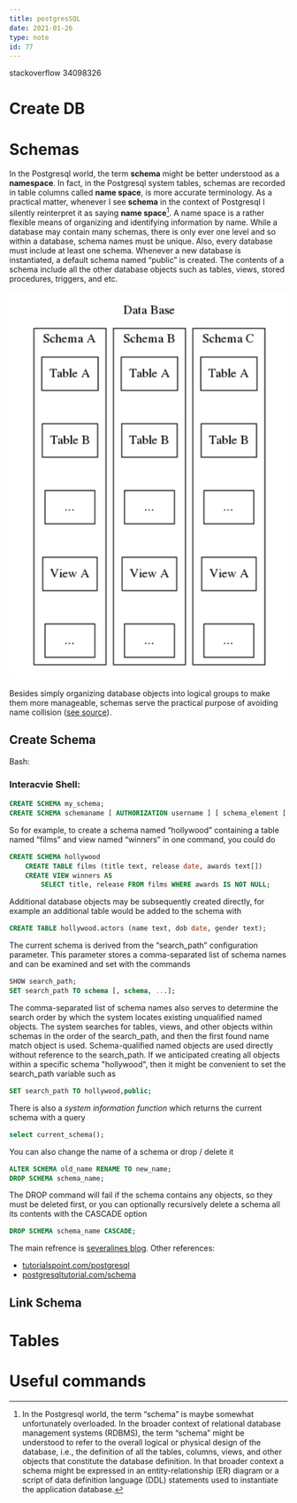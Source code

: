 ```yaml
---
title: postgresSQL
date: 2021-01-26
type: note
id: 77
---
```



stackoverflow 34098326

# Create DB

# Schemas
In the Postgresql world, the term **schema** might be better understood as a **namespace**. In fact, in the Postgresql system tables, schemas are recorded in table columns called **name space**, is more accurate terminology. As a practical matter, whenever I see **schema** in the context of Postgresql I silently reinterpret it as saying  **name space**[^1]. A name space is a rather flexible means of organizing and identifying information by name. While a database may contain many schemas, there is only ever one level and so within a database, schema names must be unique. Also, every database must include at least one schema. Whenever a new database is instantiated, a default schema named “public” is created. The contents of a schema include all the other database objects such as tables, views, stored procedures, triggers, and etc.

![Postgresql Schemas](./embed/postgresql_schemas.png)

Besides simply organizing database objects into logical groups to make them more manageable, schemas serve the practical purpose of avoiding name collision ([see source](https://severalnines.com/blog/postgresql-schema-management-basics)).

## Create Schema

Bash:

### Interacvie Shell:
```sql
CREATE SCHEMA my_schema;
CREATE SCHEMA schemaname [ AUTHORIZATION username ] [ schema_element [ ... ] ]
```

So for example, to create a schema named “hollywood” containing a table named “films” and view named “winners” in one command, you could do
```sql
CREATE SCHEMA hollywood
    CREATE TABLE films (title text, release date, awards text[])
    CREATE VIEW winners AS
        SELECT title, release FROM films WHERE awards IS NOT NULL;
```

Additional database objects may be subsequently created directly, for example an additional table would be added to the schema with
```sql
CREATE TABLE hollywood.actors (name text, dob date, gender text);
```

The current schema is derived from the “search_path” configuration parameter. This parameter stores a comma-separated list of schema names and can be examined and set with the commands
```sql
SHOW search_path;
SET search_path TO schema [, schema, ...];
```

The comma-separated list of schema names also serves to determine the search order by which the system locates existing unqualified named objects.
The system searches for tables, views, and other objects within schemas in the order of the search_path, and then the first found name match object is used. Schema-qualified named objects are used directly without reference to the search_path.
If we anticipated creating all objects within a specific schema "hollywood", then it might be convenient to set the search_path variable such as
```sql
SET search_path TO hollywood,public;
```

There is also a *system information function* which returns the current schema with a query
```sql
select current_schema();
```

You  can also change the name of a schema or drop / delete it
```sql
ALTER SCHEMA old_name RENAME TO new_name;
DROP SCHEMA schema_name;
```

The DROP command will fail if the schema contains any objects, so they must be deleted first, or you can optionally recursively delete a schema all its contents with the CASCADE option
```sql
DROP SCHEMA schema_name CASCADE;
```

The main refrence is [severalines blog](https://severalnines.com/blog/postgresql-schema-management-basics).  Other references:
- [tutorialspoint.com/postgresql](https://www.tutorialspoint.com/postgresql/postgresql_schema.htm)
- [postgresqltutorial.com/schema](https://www.postgresqltutorial.com/postgresql-schema/)

## Link Schema

# Tables


# Useful commands


[^1]: In the Postgresql world, the term “schema” is maybe somewhat unfortunately overloaded. In the broader context of relational database management systems (RDBMS), the term “schema” might be understood to refer to the overall logical or physical design of the database, i.e., the definition of all the tables, columns, views, and other objects that constitute the database definition. In that broader context a schema might be expressed in an entity-relationship (ER) diagram or a script of data definition language (DDL) statements used to instantiate the application database.

